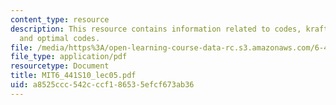 ```yaml
---
content_type: resource
description: This resource contains information related to codes, kraft inequality
  and optimal codes.
file: /media/https%3A/open-learning-course-data-rc.s3.amazonaws.com/6-441-information-theory-spring-2010/a8525ccc542cccf186535efcf673ab36_MIT6_441S10_lec05.pdf
file_type: application/pdf
resourcetype: Document
title: MIT6_441S10_lec05.pdf
uid: a8525ccc-542c-ccf1-8653-5efcf673ab36
---
```

